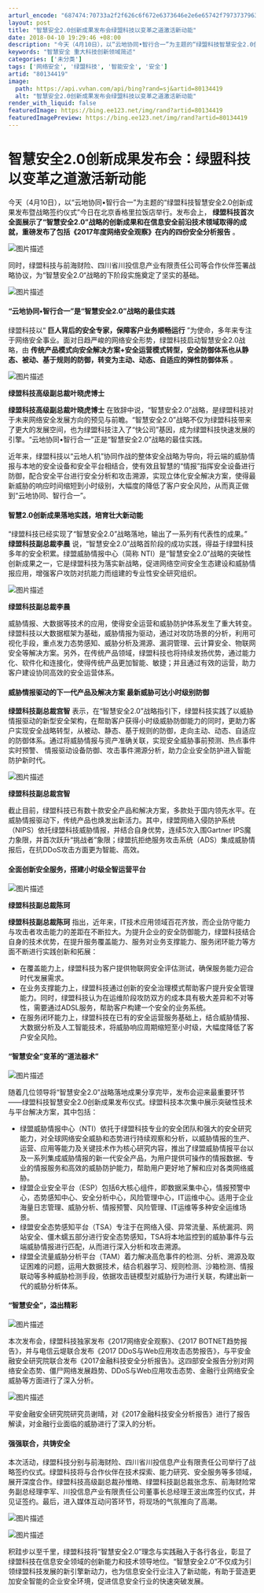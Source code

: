 ```yaml
---
arturl_encode: "687474:70733a2f2f626c6f672e6373646e2e6e65742f79737379637a:2f61727469636c652f64657461696c732f3830313334343139"
layout: post
title: "智慧安全2.0创新成果发布会绿盟科技以变革之道激活新动能"
date: 2018-04-10 19:29:46 +08:00
description: "今天（4月10日），以“云地协同•智行合一”为主题的“绿盟科技智慧安全2.0创新成果发布暨战略签约仪"
keywords: "智慧安全 重大科技创新领域简述"
categories: ['未分类']
tags: ['网络安全', '绿盟科技', '智能安全', '安全']
artid: "80134419"
image:
  path: https://api.vvhan.com/api/bing?rand=sj&artid=80134419
  alt: "智慧安全2.0创新成果发布会绿盟科技以变革之道激活新动能"
render_with_liquid: false
featuredImage: https://bing.ee123.net/img/rand?artid=80134419
featuredImagePreview: https://bing.ee123.net/img/rand?artid=80134419
---
```


# 智慧安全2.0创新成果发布会：绿盟科技以变革之道激活新动能

今天（4月10日），以“云地协同•智行合一”为主题的“绿盟科技智慧安全2.0创新成果发布暨战略签约仪式”今日在北京香格里拉饭店举行。发布会上，
**绿盟科技首次全面展示了“智慧安全2.0”战略的创新成果和在信息安全前沿技术领域取得的成就，重磅发布了包括《2017年度网络安全观察》在内的四份安全分析报告**
。

![图片描述](https://img-blog.csdn.net/20180410191459962)

同时，绿盟科技与前海财险、四川省川投信息产业有限责任公司等合作伙伴签署战略协议，为“智慧安全2.0“战略的下阶段实施奠定了坚实的基础。

![图片描述](https://img-blog.csdn.net/20180410191655165)

#### “云地协同•智行合一”是“智慧安全2.0”战略的最佳实践

绿盟科技以“
**巨人背后的安全专家，保障客户业务顺畅运行**
”为使命，多年来专注于网络安全事业。面对日趋严峻的网络安全形势，绿盟科技启动智慧安全2.0战略，由
**传统产品模式向安全解决方案+安全运营模式转型，安全防御体系也从静态、被动、基于规则的防御，转变为主动、动态、自适应的弹性防御体系**
。

![图片描述](https://img-blog.csdn.net/20180410191748714)

**绿盟科技高级副总裁叶晓虎博士**

**绿盟科技高级副总裁叶晓虎博士**
在致辞中说，“智慧安全2.0”战略，是绿盟科技对于未来网络安全发展方向的预见与前瞻。“智慧安全2.0”战略不仅为绿盟科技带来了更大的发展空间，也为绿盟科技注入了“快公司”基因，成为绿盟科技快速发展的引擎。“云地协同•智行合一”正是“智慧安全2.0”战略的最佳实践。

近年来，绿盟科技以“云地人机”协同作战的整体安全战略为导向，将云端的威胁情报与本地的安全设备和安全平台相结合，使有效且智慧的“情报”指挥安全设备进行防御，配合安全平台进行安全分析和攻击溯源，实现立体化安全解决方案，使得最新威胁的响应时间缩短到小时级别，大幅度的降低了客户安全风险，从而真正做到“云地协同、智行合一”。

#### 智慧2.0创新成果落地实践，培育壮大新动能

“绿盟科技已经实现了“智慧安全2.0”战略落地，输出了一系列有代表性的成果。”
**绿盟科技副总裁李晨**
说，“智慧安全2.0”战略首阶段的成功实践，得益于绿盟科技多年的安全积累。绿盟威胁情报中心（简称 NTI）是“智慧安全2.0”战略的突破性创新成果之一，它是绿盟科技为落实新战略，促进网络空间安全生态建设和威胁情报应用，增强客户攻防对抗能力而组建的专业性安全研究组织。

![图片描述](https://img-blog.csdn.net/20180410192045541)

**绿盟科技副总裁李晨**

威胁情报、大数据等技术的应用，使得安全运营和威胁防护体系发生了重大转变。绿盟科技以大数据框架为基础，威胁情报为驱动，通过对攻防场景的分析，利用可视化手段，重点发力态势感知、威胁分析及溯源、漏洞管理、云计算安全、物联网安全等解决方案。另外，在传统产品领域，绿盟科技也将持续发扬优势，通过能力化、软件化和连接化，使得传统产品更加智能、敏捷；并且通过有效的运营，助力客户建设协同高效的安全运营体系。

#### 威胁情报驱动的下一代产品及解决方案 最新威胁可达小时级别防御

**绿盟科技副总裁宫智**
表示，在“智慧安全2.0”战略指引下，绿盟科技实践了以威胁情报驱动的新型安全架构，在帮助客户获得小时级威胁防御能力的同时，更助力客户实现安全战略转型，从被动、静态、基于规则的防御，走向主动、动态、自适应的防御体系。通过将威胁情报与资产准确关联，实现安全威胁事前预测、热点事件实时预警、 情报驱动设备防御、攻击事件溯源分析，助力企业安全防护进入智能防护新时代。

![图片描述](https://img-blog.csdn.net/20180410192159432)

**绿盟科技副总裁宫智**

截止目前，绿盟科技已有数十款安全产品和解决方案，多款处于国内领先水平。在威胁情报驱动下，传统产品也焕发出新活力。其中，绿盟网络入侵防护系统（NIPS）依托绿盟科技威胁情报，并结合自身优势，连续5次入围Gartner IPS魔力象限，并首次跃升“挑战者”象限；绿盟抗拒绝服务攻击系统（ADS）集成威胁情报后，在抗DDoS攻击方面更为智能、高效。

#### 全面创新安全服务，搭建小时级全智运营平台

![图片描述](https://img-blog.csdn.net/20180410192311510)

**绿盟科技副总裁陈珂**

**绿盟科技副总裁陈珂**
指出，近年来，IT技术应用领域百花齐放，而企业防守能力与攻击者攻击能力的差距在不断拉大。为提升企业的安全防御能力，绿盟科技结合自身的技术优势，在提升服务覆盖能力、服务对业务支撑能力、服务闭环能力等方面不断进行实践创新和拓展：

* 在覆盖能力上，绿盟科技为客户提供物联网安全评估测试，确保服务能力迎合时代发展需求。
* 在业务支撑能力上，绿盟科技通过创新的安全治理模式帮助客户提升安全管理能力。同时，绿盟科技认为在运维阶段攻防双方的成本具有极大差异和不对等性，需要通过ADSL服务，帮助客户构建一个安全的业务系统。
* 在服务闭环能力上，绿盟科技在已有的安全运营服务基础上，结合威胁情报、大数据分析及人工智能技术，将威胁响应周期缩短至小时级，大幅度降低了客户安全风险。

#### “智慧安全”变革的“道法器术”

![图片描述](https://img-blog.csdn.net/20180410192449867)

随着几位领导将“智慧安全2.0”战略落地成果分享完毕，发布会迎来最重要环节——绿盟科技智慧安全2.0创新成果发布仪式。绿盟科技本次集中展示突破性技术与平台解决方案，其中包括：

* 绿盟威胁情报中心（NTI）依托于绿盟科技专业的安全团队和强大的安全研究能力，对全球网络安全威胁和态势进行持续观察和分析，以威胁情报的生产、运营、应用等能力及关键技术作为核心研究内容，推出了绿盟威胁情报平台以及一系列集成威胁情报的新一代安全产品，为用户提供可操作的情报数据、专业的情报服务和高效的威胁防护能力，帮助用户更好地了解和应对各类网络威胁。
* 绿盟企业安全平台（ESP）包括6大核心组件，即数据采集中心，情报预警中心，态势感知中心、安全分析中心，风险管理中心，IT运维中心。适用于企业海量日志管理、威胁分析、情报预警、风险管理、IT运维等多种安全运维场景。
* 绿盟安全态势感知平台（TSA）专注于在网络入侵、异常流量、系统漏洞、网站安全、僵木蠕五部分进行安全态势感知，TSA将本地监控到的威胁事件与云端威胁情报进行匹配，从而进行深入分析和攻击溯源。
* 绿盟全流量威胁分析平台（TAM）着力解决高危事件的检测、分析、溯源及取证困难的问题，运用大数据技术，结合机器学习、规则检测、沙箱检测、情报联动等多种威胁检测手段，依据攻击链模型对威胁行为进行关联，构建出新一代的威胁分析体系。

#### “智慧安全”，溢出精彩

![图片描述](https://img-blog.csdn.net/20180410192556625)

本次发布会，绿盟科技独家发布《2017网络安全观察》、《2017 BOTNET趋势报告》，并与电信云堤联合发布《2017 DDoS与Web应用攻击态势报告》，与平安金融安全研究院联合发布《2017金融科技安全分析报告》。这四部安全报告分别对网络安全态势、僵尸网络发展趋势、DDoS与Web应用攻击态势、金融行业网络安全威胁等方面进行了深入分析。

![图片描述](https://img-blog.csdn.net/20180410192620562)

平安金融安全研究院研究员谢晴，对《2017金融科技安全分析报告》进行了报告解读，对金融行业面临的威胁进行了深入的分析。

#### 强强联合，共铸安全

本次活动，绿盟科技分别与前海财险、四川省川投信息产业有限责任公司举行了战略签约仪式。绿盟科技将与合作伙伴在技术探索、能力研究、安全服务等多领域，展开深度合作。绿盟科技高级副总裁孙惟皓、绿盟科技副总裁张念东、前海财险常务副总经理李军、川投信息产业有限责任公司董事长总经理王波出席签约仪式，并见证签约。最后，进入媒体互动问答环节，将现场的气氛推向了高潮。

![图片描述](https://img-blog.csdn.net/20180410192713944)

![图片描述](https://img-blog.csdn.net/20180410192725985)

积跬步以至千里，绿盟科技将“智慧安全2.0”理念与实践融入于各行各业，彰显了绿盟科技在信息安全领域的创新能力和技术领导地位。“智慧安全2.0”不仅成为引领绿盟科技发展的新引擎新动力，也为信息安全行业注入了新动能，有助于营造更加安全智能的企业安全环境，促进信息安全行业的快速突破发展。